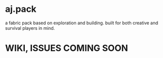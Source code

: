 # aj.pack
a fabric pack based on exploration and building. built for both creative and survival players in mind.

# WIKI, ISSUES COMING SOON
